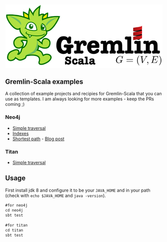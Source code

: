 ![logo](https://github.com/mpollmeier/gremlin-scala/raw/master/doc/images/gremlin-scala-logo.png)

## Gremlin-Scala examples
A collection of example projects and recipies for Gremlin-Scala that you can use as templates. I am always looking for more examples - keep the PRs coming ;)

### Neo4j

* [Simple traversal](neo4j/src/test/scala/SimpleSpec.scala)
* [Indexes](neo4j/src/test/scala/IndexSpec.scala)
* [Shortest path](neo4j/src/test/scala/ShortestPathSpec.scala) - [Blog post](http://www.michaelpollmeier.com/2014/12/27/gremlin-scala-shortest-path/)

### Titan

* [Simple traversal](titan/src/test/scala/SimpleSpec.scala)

## Usage
First install jdk 8 and configure it to be your `JAVA_HOME` and in your path (check with `echo $JAVA_HOME` and `java -version`). 
```
#for neo4j
cd neo4j
sbt test

#for titan
cd titan
sbt test
```
